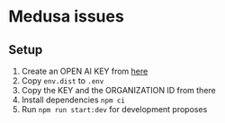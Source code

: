 # Medusa issues

## Setup

1. Create an OPEN AI KEY from [here](https://platform.openai.com/)
2. Copy `env.dist` to `.env`
3. Copy the KEY and the ORGANIZATION ID from there
4. Install dependencies `npm ci`
5. Run `npm run start:dev` for development proposes
